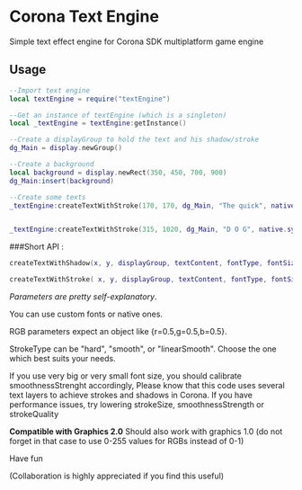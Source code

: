 Corona Text Engine
==================

Simple text effect engine for Corona SDK multiplatform game engine


## Usage
```lua
--Import text engine
local textEngine = require("textEngine")

--Get an instance of textEngine (which is a singleton)
local _textEngine = textEngine:getInstance()

--Create a displayGroup to hold the text and his shadow/stroke
dg_Main = display.newGroup()

--Create a background
local background = display.newRect(350, 450, 700, 900)
dg_Main:insert(background)

--Create some texts
_textEngine:createTextWithStroke(170, 170, dg_Main, "The quick", native.systemFont, 55, {r=0.2,g=0.35,b=1}, "hard", 2, {r=0,g=0,b=0}, 100, 100)


_textEngine:createTextWithStroke(315, 1020, dg_Main, "D O G", native.systemFont, 200, {r=0,g=0,b=0}, "hard", 18, {r=1,g=0.6,b=0}, 100, 100)
```

###Short API :

```lua
createTextWithShadow(x, y, displayGroup, textContent, fontType, fontSize, textRGB, shadowOffsetX, shadowOffsetY, shadowSizeMultiplier, shadowRGB)

createTextWithStroke( x, y, displayGroup, textContent, fontType, fontSize, textRGB, strokeType, strokeSize, strokeRGB, strokeQuality, smoothnessStrength)
```

*Parameters are pretty self-explanatory*. 

You can use custom fonts or native ones.

RGB parameters expect an object like {r=0.5,g=0.5,b=0.5}. 

StrokeType can be "hard", "smooth", or "linearSmooth". Choose the one which best suits your needs. 

If you use very big or very small font size, you should calibrate smoothnessStrenght accordingly,
Please know that this code uses several text layers to achieve strokes and shadows in Corona. If you have performance issues, try lowering strokeSize, smoothnessStrength or strokeQuality


**Compatible with Graphics 2.0**
Should also work with graphics 1.0 (do not forget in that case to use 0-255 values for RGBs instead of 0-1)

Have fun

(Collaboration is highly appreciated if you find this useful)
